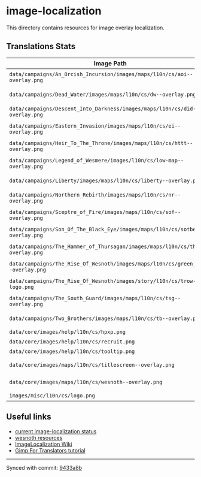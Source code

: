 # image-localization
This directory contains resources for image overlay localization.

## Translations Stats
| Image Path                                                                       | Status        |
| -------------------------------------------------------------------------------- |:-------------:|
| `data/campaigns/An_Orcish_Incursion/images/maps/l10n/cs/aoi--overlay.png`        | doesn't exist |
| `data/campaigns/Dead_Water/images/maps/l10n/cs/dw--overlay.png`                  | doesn't exist |
| `data/campaigns/Descent_Into_Darkness/images/maps/l10n/cs/did--overlay.png`      | doesn't exist |
| `data/campaigns/Eastern_Invasion/images/maps/l10n/cs/ei--overlay.png`            | doesn't exist |
| `data/campaigns/Heir_To_The_Throne/images/maps/l10n/cs/httt--overlay.png`        | doesn't exist |
| `data/campaigns/Legend_of_Wesmere/images/l10n/cs/low-map--overlay.png`           | doesn't exist |
| `data/campaigns/Liberty/images/maps/l10n/cs/liberty--overlay.png`                | doesn't exist |
| `data/campaigns/Northern_Rebirth/images/maps/l10n/cs/nr--overlay.png`            | doesn't exist |
| `data/campaigns/Sceptre_of_Fire/images/maps/l10n/cs/sof--overlay.png`            | doesn't exist |
| `data/campaigns/Son_Of_The_Black_Eye/images/maps/l10n/cs/sotbe--overlay.png`     | doesn't exist |
| `data/campaigns/The_Hammer_of_Thursagan/images/maps/l10n/cs/thot--overlay.png`   | doesn't exist |
| `data/campaigns/The_Rise_Of_Wesnoth/images/maps/l10n/cs/green_isle--overlay.png` | doesn't exist |
| `data/campaigns/The_Rise_Of_Wesnoth/images/story/l10n/cs/trow-logo.png`          | doesn't exist |
| `data/campaigns/The_South_Guard/images/maps/l10n/cs/tsg--overlay.png`            | doesn't exist |
| `data/campaigns/Two_Brothers/images/maps/l10n/cs/tb--overlay.png`                | doesn't exist |
| `data/core/images/help/l10n/cs/hpxp.png`                                         |    outdated   |
| `data/core/images/help/l10n/cs/recruit.png`                                      |    outdated   |
| `data/core/images/help/l10n/cs/tooltip.png`                                      |    outdated   |
| `data/core/images/maps/l10n/cs/titlescreen--overlay.png`                         | doesn't exist |
| `data/core/images/maps/l10n/cs/wesnoth--overlay.png`                             | doesn't exist |
| `images/misc/l10n/cs/logo.png`                                                   |      OK       |

## Useful links
* [current image-localization status](https://github.com/wesnoth/wesnoth/blob/master/l10n-track)
* [wesnoth resources](https://github.com/wesnoth/resources)
* [ImageLocalization Wiki](https://wiki.wesnoth.org/ImageLocalization)
* [Gimp For Translators tutorial](https://wiki.wesnoth.org/ImageLocalization#Gimp_For_Translators)

---
Synced with commit: [9433a8b](https://github.com/wesnoth/resources/tree/9433a8b8fb8ea30f5bf5c12b8db36182676c1477)